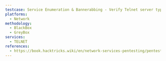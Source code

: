 ```yaml
---
testcase: Service Enumeration & Bannerabbing - Verify Telnet server type and version by grabbing the banner (nc -vn <IP> 23)
platforms: 
  - Network
methodology: 
  - BlackBox
  - GreyBox
services:
  - TELNET
references:
  - https://book.hacktricks.wiki/en/network-services-pentesting/pentesting-telnet.html
---
```

